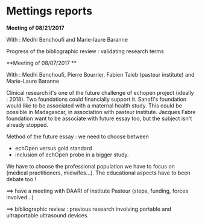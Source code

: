 # Mettings reports

**Meeting of 08/21/2017**

With : Medhi Benchoufi and Marie-laure Baranne

Progress of the bibliographic review : validating research terms 

**Meeting of 08/07/2017 **

With : Medhi Benchoufi, Pierre Bourrier, Fabien Taieb \(pasteur institute\) and Marie-Laure Baranne

Clinical research it's one of the future challenge of echopen project \(ideally : 2018\). Two foundations could financially support it. Sanofi's foundation would like to be associated with a maternal health study. This could be possible in Madagascar, in association with pasteur institute. Jacques Fabre foundation want to be associate with future essay too, but the subject isn't already stopped.

Method of the future essay : we need to choose between

* echOpen versus gold standard
* inclusion of echOpen probe in a bigger study. 

We have to choose the professional population we have to focus on \(medical practitioners, midwifes...\). The educational aspects have to been debate too !



==&gt; have a meeting with DAARI of institute Pasteur \(steps, funding, forces involved...\)

==&gt; bibliographic review : previous research involving portable and ultraportable ultrasound devices. 


